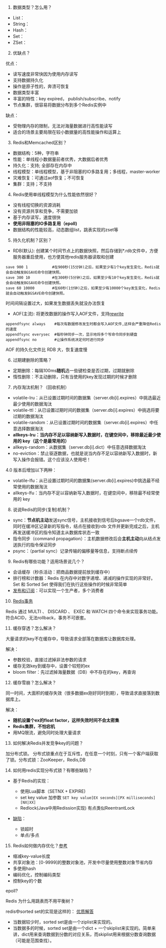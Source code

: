 1. 数据类型？怎么用？

- List：
- String：
- Hash：
- Set：
- ZSet：

2. 优缺点？

优点：
- 读写速度非常快因为使用内存读写
- 支持数据持久化
- 操作是原子性的，奔溃可恢复
- 数据类型丰富
- 丰富的特性：key expired， publish/subscribe、notify
- 节点集群，很容易将数据分布到多个Redis实例中

缺点：
- 受物理内存的限制，无法对海量数据进行高性能读写
- 适合的场景主要局限在较小数据量的高性能操作和运算上

3. Redis和Memcached区别？

- 数据结构：5种，字符串
- 性能：单线程小数据量前者优秀，大数据后者优秀
- 持久化：支持; 全部存在内存中
- 线程模型：单线程模型，基于非阻塞的IO多路复用；多线程，master-worker
- 灾难恢复：可通过aof恢复；不可恢复
- 集群：支持；不支持

4. Redis使用单线程模型为什么性能依然很好？

- 没有线程切换的资源消耗
- 没有资源共享和竞争，不需要加锁
- 基于内存读写，速度很快
- **使用非阻塞的IO多路复用（epoll)**
- 数据结构的性能较高，动态数组list，跳表实现的zset等

5. 持久化机制？区别？

- RDB(默认):
创建某个时间节点上的数据快照，然后存储到*.rdb文件中，方便服务器重启使用，也方便其他redis服务器读取和创建
```config
save 900 1           #在900秒(15分钟)之后，如果至少有1个key发生变化，Redis就会自动触发BGSAVE命令创建快照。
save 300 10          #在300秒(5分钟)之后，如果至少有10个key发生变化，Redis就会自动触发BGSAVE命令创建快照。
save 60 10000        #在60秒(1分钟)之后，如果至少有10000个key发生变化，Redis就会自动触发BGSAVE命令创建快照。
```
时间间隔设置过大，如果发生数据丢失就没办法恢复

- AOF(主流):
将更改数据的操作写入AOF文件，支持[rewrite](https://snailclimb.gitee.io/javaguide/#/docs/database/Redis/redis-all?id=redis-%e6%8c%81%e4%b9%85%e5%8c%96%e6%9c%ba%e5%88%b6%e6%80%8e%e4%b9%88%e4%bf%9d%e8%af%81-redis-%e6%8c%82%e6%8e%89%e4%b9%8b%e5%90%8e%e5%86%8d%e9%87%8d%e5%90%af%e6%95%b0%e6%8d%ae%e5%8f%af%e4%bb%a5%e8%bf%9b%e8%a1%8c%e6%81%a2%e5%a4%8d)
```config
appendfsync always    #每次有数据修改发生时都会写入AOF文件,这样会严重降低Redis的速度
appendfsync everysec  #每秒钟同步一次，显示地将多个写命令同步到硬盘
appendfsync no        #让操作系统决定何时进行同步
```
AOF 的持久化文件比 RDB 大，恢复速度慢


6. 过期建删除的策略？

- 定期删除：每隔100ms**随机**选一些键检查是否过期，过期就删除
- 惰性删除：不主动删除，只有当使用的key发现过期的时候才删除

7. 内存淘汰机制？（回收机制）

- volatile-lru：从已设置过期时间的数据集（server.db[i].expires）中挑选最近最少使用的数据淘汰
- volatile-ttl：从已设置过期时间的数据集（server.db[i].expires）中挑选将要过期的数据淘汰
- volatile-random：从已设置过期时间的数据集（server.db[i].expires）中任意选择数据淘汰
- **allkeys-lru：当内存不足以容纳新写入数据时，在键空间中，移除最近最少使用的 key（这个是最常用的）**
- allkeys-random：从数据集（server.db[i].dict）中任意选择数据淘汰
- no-eviction：禁止驱逐数据，也就是说当内存不足以容纳新写入数据时，新写入操作会报错。这个应该没人使用吧！

4.0 版本后增加以下两种：
- volatile-lfu：从已设置过期时间的数据集(server.db[i].expires)中挑选最不经常使用的数据淘汰
- allkeys-lfu：当内存不足以容纳新写入数据时，在键空间中，移除最不经常使用的 key


8. 说说Redis的同步(复制)机制？

- sync：**节点机主动**发送sync信号，主机接收到信号后bgsave一个rdb文件，同时在缓冲区记录新的写指令，结点在接收到rdb
文件并更新完成之后，主机再发送缓冲区的指令知道主从数据库状态一致
- 指令同步（command propagation）：主机数据修改后会**主机主动**向从结点发送执行的指令保证同步
- psync：（partial sync）记录传输的偏移量等信息，支持断点续传

9. Redis有哪些功能？适用场景说几个？

- 会话缓存（秒杀活动：把商品数据提前放到缓存中）
- 排行榜和计数器：Redis 在内存中对数字递增、递减的操作实现的非常好。Set 和 Sorted Set 使得我们在执行这些操作的时候非常简单
- [发布和订阅](https://redisbook.readthedocs.io/en/latest/feature/pubsub.html)：可以实现一个生产者，多个消费者

10. [Redis事务](https://redisbook.readthedocs.io/en/latest/feature/transaction.html#id2)

Redis 通过 MULTI 、 DISCARD 、 EXEC 和 WATCH 四个命令来实现事务功能。
符合ACID，无法rollback，事务不可嵌套。

11. 缓存穿透？怎么解决？

大量请求的key不在缓存中，导致请求全部落在数据库让数据库处理。

解决：
- 参数校验，直接过滤掉非法参数的请求
- 缓存无效key到缓存中，设置个较短的ex
- bloom filter：先过滤掉海量数据（DB）中不存在的key，再查询

12. 缓存雪崩？怎么解决？

同一时间，大面积的缓存失效（很多数据ex刚好同时到期），导致请求直接落到数据库上。

解决：
- **随机设置个ex的float factor，这样失效时间不会太密集**
- **Redis集群，不怕宕机**
- 用MQ限流，避免同时处理大量请求

13. 如何解决Redis并发竞争key的问题？

加分布式锁。
分布式锁重点在于互斥性，在任意一个时刻，只有一个客户端获取了锁。分布式锁：ZooKeeper，Redis,DB

14. 如何用redis实现分布式锁？有哪些缺陷？

- 基于Redis的实现：
    - 使用Lua脚本（SETNX + EXPIRE)
    - set key value 加参数 `SET key value[EX seconds][PX milliseconds][NX|XX]`
    - Redlock(Java中用Redission实现) 有点类似ReentrantLock
    
- [缺陷](https://snailclimb.gitee.io/javaguide/#/docs/database/Redis/redis-collection/Redis(3)%E2%80%94%E2%80%94%E5%88%86%E5%B8%83%E5%BC%8F%E9%94%81%E6%B7%B1%E5%85%A5%E6%8E%A2%E7%A9%B6?id=redis-%e5%88%86%e5%b8%83%e5%bc%8f%e9%94%81%e7%9a%84%e9%97%ae%e9%a2%98)：
    - 锁超时
    - 单点/多点
    
15. Redis如何做内存优化？[参考](https://cloud.tencent.com/developer/article/1162213)

- 缩减key-value长度
- 共享对象池：[0-9999]的整数对象池，开发中尽量使用整数对象节省内存
- 多使用hash
- 编码优化，控制编码类型
- 控制key的个数
    
    
epoll?

Redis 为什么用跳表而不用平衡树？

redis中sorted set的实现是这样的：
  [优质解答](https://juejin.im/post/57fa935b0e3dd90057c50fbc#heading-1)
- 当数据较少时，sorted set是由一个ziplist来实现的。
- 当数据多的时候，sorted set是由一个dict + 一个skiplist来实现的。简单来讲，dict用来查询数据到分数的对应关系，而skiplist用来根据分数查询数据（可能是范围查找）。

